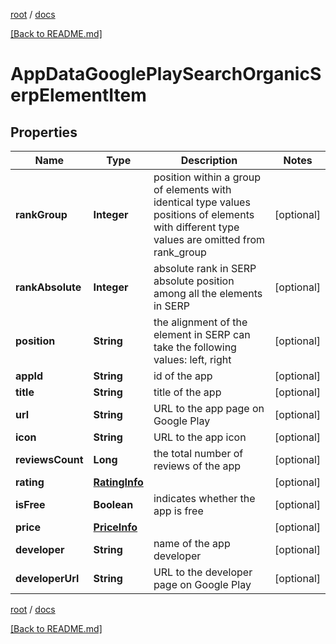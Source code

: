 [root](./../ "root") / [docs](./ "docs")

[[Back to README.md]](./../README.md "[Back to README.md]")

# AppDataGooglePlaySearchOrganicSerpElementItem

## Properties

| Name | Type | Description | Notes |
|------------ | ------------- | ------------- | -------------|
|**rankGroup** | **Integer** | position within a group of elements with identical type values positions of elements with different type values are omitted from rank_group |  [optional] |
|**rankAbsolute** | **Integer** | absolute rank in SERP absolute position among all the elements in SERP |  [optional] |
|**position** | **String** | the alignment of the element in SERP can take the following values: left, right |  [optional] |
|**appId** | **String** | id of the app |  [optional] |
|**title** | **String** | title of the app |  [optional] |
|**url** | **String** | URL to the app page on Google Play |  [optional] |
|**icon** | **String** | URL to the app icon |  [optional] |
|**reviewsCount** | **Long** | the total number of reviews of the app |  [optional] |
|**rating** | [**RatingInfo**](RatingInfo.md) |  |  [optional] |
|**isFree** | **Boolean** | indicates whether the app is free |  [optional] |
|**price** | [**PriceInfo**](PriceInfo.md) |  |  [optional] |
|**developer** | **String** | name of the app developer |  [optional] |
|**developerUrl** | **String** | URL to the developer page on Google Play |  [optional] |

[root](./../ "root") / [docs](./ "docs")

[[Back to README.md]](./../README.md "[Back to README.md]")